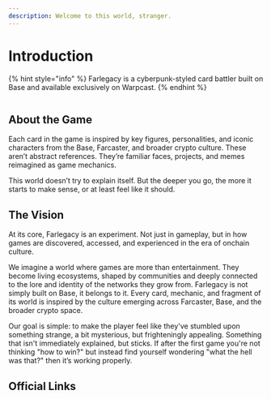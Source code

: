 ```yaml
---
description: Welcome to this world, stranger.
---
```


# Introduction

{% hint style="info" %}
Farlegacy is a cyberpunk-styled card battler built on Base and available exclusively on Warpcast.
{% endhint %}

<figure><img src=".gitbook/assets/image_2025-04-17_17-46-23.png" alt=""><figcaption></figcaption></figure>

## About the Game

Each card in the game is inspired by key figures, personalities, and iconic characters from the Base, Farcaster, and broader crypto culture. These aren’t abstract references. They’re familiar faces, projects, and memes reimagined as game mechanics.

This world doesn’t try to explain itself. But the deeper you go, the more it starts to make sense, or at least feel like it should.

## The Vision

At its core, Farlegacy is an experiment. Not just in gameplay, but in how games are discovered, accessed, and experienced in the era of onchain culture.

We imagine a world where games are more than entertainment. They become living ecosystems, shaped by communities and deeply connected to the lore and identity of the networks they grow from. Farlegacy is not simply built on Base, it belongs to it. Every card, mechanic, and fragment of its world is inspired by the culture emerging across Farcaster, Base, and the broader crypto space.

Our goal is simple: to make the player feel like they've stumbled upon something strange, a bit mysterious, but frighteningly appealing. Something that isn't immediately explained, but sticks. If after the first game you're not thinking "how to win?" but instead find yourself wondering "what the hell was that?" then it’s working properly.

## Official Links

